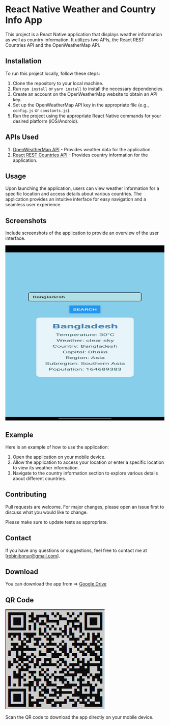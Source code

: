 # React Native Weather and Country Info App

This project is a React Native application that displays weather information as well as country information. It utilizes two APIs, the React REST Countries API and the OpenWeatherMap API.

## Installation

To run this project locally, follow these steps:

1. Clone the repository to your local machine.
2. Run `npm install` or `yarn install` to install the necessary dependencies.
3. Create an account on the OpenWeatherMap website to obtain an API key.
4. Set up the OpenWeatherMap API key in the appropriate file (e.g., `config.js` or `constants.js`).
5. Run the project using the appropriate React Native commands for your desired platform (iOS/Android).

## APIs Used

1. [OpenWeatherMap API](https://openweathermap.org/api) - Provides weather data for the application.
2. [React REST Countries API](https://restcountries.com) - Provides country information for the application.

## Usage

Upon launching the application, users can view weather information for a specific location and access details about various countries. The application provides an intuitive interface for easy navigation and a seamless user experience.

## Screenshots

Include screenshots of the application to provide an overview of the user interface. 

<img width="500" height="550" src="assets/ScreenShot.jpg" alt="" />

## Example

Here is an example of how to use the application:

1. Open the application on your mobile device.
2. Allow the application to access your location or enter a specific location to view its weather information.
3. Navigate to the country information section to explore various details about different countries.

## Contributing

Pull requests are welcome. For major changes, please open an issue first to discuss what you would like to change.

Please make sure to update tests as appropriate.



## Contact

If you have any questions or suggestions, feel free to contact me at [robinibnnur@gmail.com].

## Download

You can download the app from => [Google Drive](https://drive.google.com/file/d/1a4fPPdFKvmohV_j42gLYShHtyvfNGBrU/view?usp=sharing)

## QR Code

![QR Code](/assets/QR_Code.png)

Scan the QR code to download the app directly on your mobile device.

